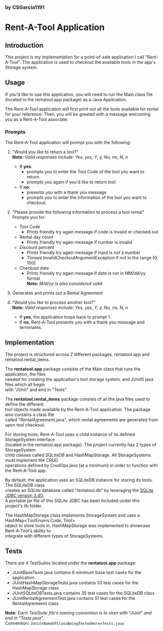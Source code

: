 
### by CSGarcia1191

# Rent-A-Tool Application

## Introduction

This project is my implementation for a point-of-sale application I call "Rent-A-Tool". The application is used to checkout the available tools in the app's Storage system.

## Usage

If you'd like to use this application, you will need to run the Main.class file (located in the rentatool.app package) as a Java Application.  

The Rent-A-Tool application will first print out all the tools available for rental for your reference. Then, you will be greeted with a message welcoming you as a Rent-A-Tool associate.

### Prompts

The Rent-A-Tool application will prompt you with the following:
1. "Would you like to return a tool?"  
    **Note:** *Valid responses include: Yes, yes, Y, y, No, no, N, n*
    
    - If **yes**:
        * prompts you to enter the Tool Code of the tool you want to return.
        * prompts you again if you'd like to return tool.
    - If **no**:
        * presents you with a thank you message
        * prompts you to enter the information of the tool you want to checkout.
2. "Please provide the following information to process a tool rental"  
    Prompts you for:
    * Tool Code
        - Prints friendly try again message if code is invalid or checked out
    * Rental day count
        - Prints friendly try again message if number is invalid
    * Discount percent
        * Prints friendly try again message if input is not a number
        * Throws InvalidCheckoutArgumentException if not in the range [0, 100]
    * Checkout date
        - Prints friendly try again message if date is not in MM/dd/yy format  
            **Note:** *M/d/yy is also considered valid*
3. Generates and prints out a Rental Agreement
4. "Would you like to process another tool?"  
    **Note:** *Valid responses include: Yes, yes, Y, y, No, no, N, n*
    * If **yes**, the application loops back to prompt 1.
    * If **no**, Rent-A-Tool presents you with a thank you message and terminates.

## Implementation

The project is structured across 2 different packages, rentatool.app and rentatool.rental_items.  

The **rentatool.app** package consists of the Main class that runs the application, the files  
needed for creating the application's tool storage system, and JUnit5 java files which all begin  
with "JUnit" and end in "Tests".  

The **rentatool.rental_items** package consists of all the java files used to define the different  
tool objects made available by the Rent-A-Tool application. The package also contains a class file  
called "RentalAgreement.java", which rental agreements are generated from upon tool checkout.  

For storing tools, Rent-A-Tool uses a child instance of its defined StorageSystem interface  
(located in the rentatool.app package). The project currently has 2 types of StorageSystem  
child classes called SQLiteDB and HashMapStorage.  All StorageSystems must implement the CRUD  
operations defined by CrudOps.java (at a minimum) in order to function with the Rent-A-Tool app.  

By default, the application uses an SQLiteDB instance for storing its tools. The SQLiteDB class  
creates an SQLite database called "rentatool.db" by leveraging the [SQLite JDBC version 3.40](https://github.com/xerial/sqlite-jdbc).  
A portable jar file of this SQLite JDBC has been included under this project's lib folder.  

The HashMapStorage class implements StorageSystem and uses a HashMap<ToolEnums.Code, Tool>  
object to store tools in. HashMapStorage was implemented to showcase Rent-A-Tool's ability to  
integrate with different types of StorageSystems.  

## Tests

There are 4 TestSuites located under the **rentatool.app** package:  

* JUnitBaseTests.java contains 6 minimum base test cases for the application
* JUnitHashMapStorageTests.java contains 33 test cases for the HashMapStorage class
* JUnitSQLiteDBTests.java contains 35 test cases for the SQLiteDB class
* JUnitRentalAgreementTest.java contains 51 test cases for the RentalAgremeent class  

**Note:** *Each TestSuite file's naming convention is to start with "JUnit" and end in "Tests.java".*  
Convention: `JUnit<NameOfClassBeingTestedHere>Tests.java`
